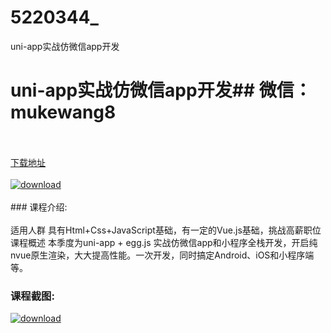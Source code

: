 # 5220344_
uni-app实战仿微信app开发
# uni-app实战仿微信app开发## 微信：mukewang8
<br/></br>[下载地址](http://www.36tz.cn/article/5220344 "下载地址")
<br/></br>[![download](http://36tz.cn/muke_img/2021_07_1-16-300x201.png "下载地址")](http://www.36tz.cn/article/5220344 "下载地址")
<br/></br>### 课程介绍:<br/></br>适用人群
具有Html+Css+JavaScript基础，有一定的Vue.js基础，挑战高薪职位
课程概述
本季度为uni-app + egg.js 实战仿微信app和小程序全栈开发，开启纯nvue原生渲染，大大提高性能。一次开发，同时搞定Android、iOS和小程序端等。

### 课程截图:
[![download](http://36tz.cn/muke_img/2021_07_2-17.png "下载地址")](http://www.36tz.cn/article/5220344 "下载地址")
